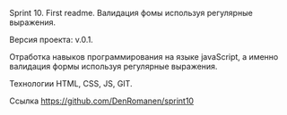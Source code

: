 Sprint 10. First readme.
Валидация фомы используя регулярные выражения.

Версия проекта: v.0.1.

Отработка навыков программирования на языке javaScript, а именно валидация формы используя регулярные выражения.

Технологии HTML, CSS, JS, GIT.

Ссылка https://github.com/DenRomanen/sprint10

